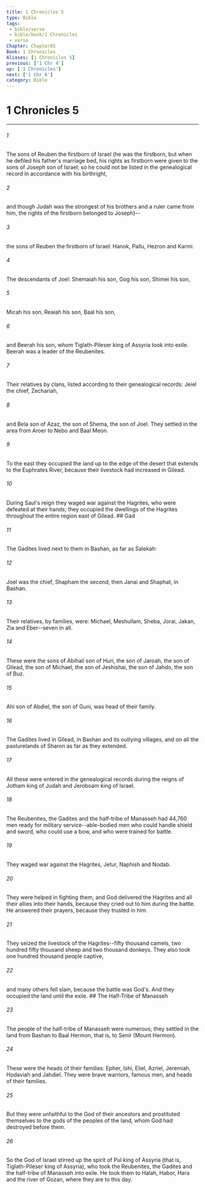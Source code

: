 ```yaml
---
title: 1 Chronicles 5
type: Bible
tags:
 - bible/verse
 - bible/book/1 Chronicles
 - verse
Chapter: Chapter05
Book: 1 Chronicles
Aliases: [1 Chronicles 5]
previous: ['1 Chr 4']
up: ['1 Chronicles']
next: ['1 Chr 6']
category: Bible
---
```

# 1 Chronicles 5

***


###### 1 
The sons of Reuben the firstborn of Israel (he was the firstborn, but when he defiled his father's marriage bed, his rights as firstborn were given to the sons of Joseph son of Israel; so he could not be listed in the genealogical record in accordance with his birthright, 

###### 2 
and though Judah was the strongest of his brothers and a ruler came from him, the rights of the firstborn belonged to Joseph)-- 

###### 3 
the sons of Reuben the firstborn of Israel: Hanok, Pallu, Hezron and Karmi. 

###### 4 
The descendants of Joel: Shemaiah his son, Gog his son, Shimei his son, 

###### 5 
Micah his son, Reaiah his son, Baal his son, 

###### 6 
and Beerah his son, whom Tiglath-Pileser king of Assyria took into exile. Beerah was a leader of the Reubenites. 

###### 7 
Their relatives by clans, listed according to their genealogical records: Jeiel the chief, Zechariah, 

###### 8 
and Bela son of Azaz, the son of Shema, the son of Joel. They settled in the area from Aroer to Nebo and Baal Meon. 

###### 9 
To the east they occupied the land up to the edge of the desert that extends to the Euphrates River, because their livestock had increased in Gilead. 

###### 10 
During Saul's reign they waged war against the Hagrites, who were defeated at their hands; they occupied the dwellings of the Hagrites throughout the entire region east of Gilead. ## Gad 

###### 11 
The Gadites lived next to them in Bashan, as far as Salekah: 

###### 12 
Joel was the chief, Shapham the second, then Janai and Shaphat, in Bashan. 

###### 13 
Their relatives, by families, were: Michael, Meshullam, Sheba, Jorai, Jakan, Zia and Eber--seven in all. 

###### 14 
These were the sons of Abihail son of Huri, the son of Jaroah, the son of Gilead, the son of Michael, the son of Jeshishai, the son of Jahdo, the son of Buz. 

###### 15 
Ahi son of Abdiel, the son of Guni, was head of their family. 

###### 16 
The Gadites lived in Gilead, in Bashan and its outlying villages, and on all the pasturelands of Sharon as far as they extended. 

###### 17 
All these were entered in the genealogical records during the reigns of Jotham king of Judah and Jeroboam king of Israel. 

###### 18 
The Reubenites, the Gadites and the half-tribe of Manasseh had 44,760 men ready for military service--able-bodied men who could handle shield and sword, who could use a bow, and who were trained for battle. 

###### 19 
They waged war against the Hagrites, Jetur, Naphish and Nodab. 

###### 20 
They were helped in fighting them, and God delivered the Hagrites and all their allies into their hands, because they cried out to him during the battle. He answered their prayers, because they trusted in him. 

###### 21 
They seized the livestock of the Hagrites--fifty thousand camels, two hundred fifty thousand sheep and two thousand donkeys. They also took one hundred thousand people captive, 

###### 22 
and many others fell slain, because the battle was God's. And they occupied the land until the exile. ## The Half-Tribe of Manasseh 

###### 23 
The people of the half-tribe of Manasseh were numerous; they settled in the land from Bashan to Baal Hermon, that is, to Senir (Mount Hermon). 

###### 24 
These were the heads of their families: Epher, Ishi, Eliel, Azriel, Jeremiah, Hodaviah and Jahdiel. They were brave warriors, famous men, and heads of their families. 

###### 25 
But they were unfaithful to the God of their ancestors and prostituted themselves to the gods of the peoples of the land, whom God had destroyed before them. 

###### 26 
So the God of Israel stirred up the spirit of Pul king of Assyria (that is, Tiglath-Pileser king of Assyria), who took the Reubenites, the Gadites and the half-tribe of Manasseh into exile. He took them to Halah, Habor, Hara and the river of Gozan, where they are to this day. 
